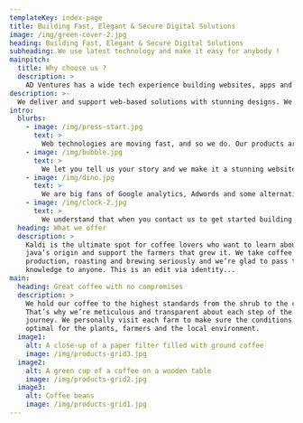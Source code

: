 ```yaml
---
templateKey: index-page
title: Building Fast, Elegant & Secure Digital Solutions
image: /img/green-cover-2.jpg
heading: Building Fast, Elegant & Secure Digital Solutions
subheading: We use latest technology and make it easy for anybody !
mainpitch:
  title: Why choose us ?
  description: >
    AD Ventures has a wide tech experience building websites, apps and digital strategies to serve its clients. From single entrepreneurs to large companies, going through all startups sizes, we analyze the needs and provide the right tech solutions at the right time.
description: >-
  We deliver and support web-based solutions with stunning designs. We craft gorgeous code, hosted on secure infrastructure but we also deliver accessible solutions and we’re glad to pass that knowledge to anyone.
intro:
  blurbs:
    - image: /img/press-start.jpg
      text: >
        Web technologies are moving fast, and so we do. Our products are evolving based on the latest online trend. Currently we build responsive / multi-device websites, e-shops, web apps using many CMS, ReactJS, Ionic, Electron .. and more !
    - image: /img/bubble.jpg
      text: >
        We let you tell us your story and we make it a stunning website addressing your user needs. Design is a key part of showing who you are and giving a positive feeling at first glance. We select the right colors, typography and imagery to fit your unique identity.
    - image: /img/dino.jpg
      text: >
        We are big fans of Google analytics, Adwords and some alternative solutions to get you high ranked by search engines. We make sure that your clients and potential customers will find you !
    - image: /img/clock-2.jpg
      text: >
        We understand that when you contact us to get started building your new online presence, time is crucial. Our web development turn around is impressive, we take pride in speed and quality!
  heading: What we offer
  description: >
    Kaldi is the ultimate spot for coffee lovers who want to learn about their
    java’s origin and support the farmers that grew it. We take coffee
    production, roasting and brewing seriously and we’re glad to pass that
    knowledge to anyone. This is an edit via identity...
main:
  heading: Great coffee with no compromises
  description: >
    We hold our coffee to the highest standards from the shrub to the cup.
    That’s why we’re meticulous and transparent about each step of the coffee’s
    journey. We personally visit each farm to make sure the conditions are
    optimal for the plants, farmers and the local environment.
  image1:
    alt: A close-up of a paper filter filled with ground coffee
    image: /img/products-grid3.jpg
  image2:
    alt: A green cup of a coffee on a wooden table
    image: /img/products-grid2.jpg
  image3:
    alt: Coffee beans
    image: /img/products-grid1.jpg
---
```

